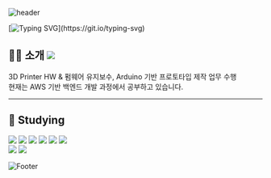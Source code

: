 ![header](https://capsule-render.vercel.app/api?type=waving&color=auto&height=150&section=header&text=leesfact&fontColor=CD5C5C&fontSize=70&animation=fadeIn&fontAlignY=55)

[![Typing SVG](https://readme-typing-svg.demolab.com?font=Fira+Code&size=15&duration=2000&pause=1000&multiline=true&width=435&lines=Hi%2C+I'm+KangYong;I'm+dreaming+of+being+a+backend+developer!)](https://git.io/typing-svg)


<h2>🙌🏻 소개
  <a href="https://velog.io/@leesfact" style="margin-top: 10px;">
      <img src="http://img.shields.io/badge/-Velog-20C997?style=flat&logo=Velog&logoColor=white&link=https://velog.io/@leesfact" 
      style="height : auto; margin-right : 10px;"/>
  </a>
</h2>
  
<div>3D Printer HW & 펌웨어 유지보수, Arduino 기반 프로토타입 제작 업무 수행</div>
<div>현재는 AWS 기반 백엔드 개발 과정에서 공부하고 있습니다.</div>



------------------------

## 📝 Studying

                                                  
<div>
    <img src="https://img.shields.io/badge/JAVA-007396?style=for-the-badge&logo=java&logoColor=white">
    <img src="https://img.shields.io/badge/javascript-F7DF1E?style=for-the-badge&logo=javascript&logoColor=black">
    <img src="https://img.shields.io/badge/html-E34F26?style=for-the-badge&logo=html5&logoColor=white">
    <img src="https://img.shields.io/badge/css-1572B6?style=for-the-badge&logo=css3&logoColor=white">
    <img src="https://img.shields.io/badge/aws-232F3E?style=for-the-badge&logo=aws&logoColor=white">
    <img src="https://img.shields.io/badge/python-3776AB?style=for-the-badge&logo=Python&logoColor=white">
</div>
<div>
    <img src="https://img.shields.io/badge/Arduino-00979D?style=for-the-badge&logo=arduino&logoColor=white">
    <img src="https://img.shields.io/badge/C-A8B9CC?style=for-the-badge&logo=c&logoColor=white">
</div>



<!--[![Top Langs](https://github-readme-stats.vercel.app/api/top-langs/?username=leesfact)](https://github.com/leesfact/github-readme-stats)-->

![Footer](https://capsule-render.vercel.app/api?type=waving&color=auto&height=200&section=footer)
